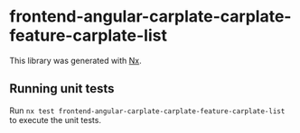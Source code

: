 # frontend-angular-carplate-carplate-feature-carplate-list

This library was generated with [Nx](https://nx.dev).

## Running unit tests

Run `nx test frontend-angular-carplate-carplate-feature-carplate-list` to execute the unit tests.
